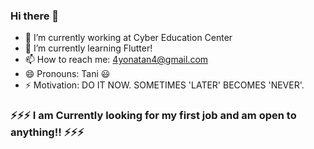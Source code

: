 ### Hi there 👋

- 🔭 I’m currently working at Cyber Education Center
- 🌱 I’m currently learning Flutter!
- 📫 How to reach me: 4yonatan4@gmail.com
- 😄 Pronouns: Tani 😃
- ⚡ Motivation: DO IT NOW. SOMETIMES 'LATER' BECOMES 'NEVER'.

### ⚡⚡⚡ I am Currently looking for my first job and am open to anything!! ⚡⚡⚡
